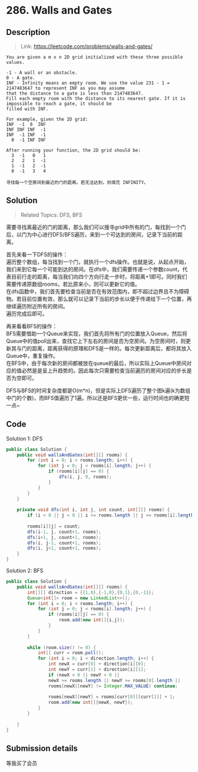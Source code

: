 # 286. Walls and Gates

## Description

> Link: https://leetcode.com/problems/walls-and-gates/

```
You are given a m x n 2D grid initialized with these three possible values.

-1 - A wall or an obstacle.
0 - A gate.
INF - Infinity means an empty room. We use the value 231 - 1 = 2147483647 to represent INF as you may assume 
that the distance to a gate is less than 2147483647.
Fill each empty room with the distance to its nearest gate. If it is impossible to reach a gate, it should be 
filled with INF.

For example, given the 2D grid:
INF  -1  0  INF
INF INF INF  -1
INF  -1 INF  -1
  0  -1 INF INF
  
After running your function, the 2D grid should be:
  3  -1   0   1
  2   2   1  -1
  1  -1   2  -1
  0  -1   3   4
  
寻找每一个空房间到最近的门的距离。若无法达到，则填充 INFINITY。

```


## Solution

> Related Topics: DFS, BFS

需要寻找离最近的门的距离，那么我们可以搜寻grid中所有的门，每找到一个门后，以门为中心进行DFS/BFS遍历，来到一个可达到的房间，记录下当前的距离。

首先来看一下DFS的操作：<br>
遍历整个数组，每当找到一个门，就执行一个dfs操作。也就是说，从起点开始，我们来到它每一个可能到达的房间。在dfs中，我们需要传递一个参数count，代表目前行走的距离，每当我们向四个方向行走一步时，将距离+1即可。同时我们需要传递原数组rooms，若比原来小，则可以更新它的值。<br>
在dfs函数中，我们首先要检查当前是否在有效范围内，即不超过边界且不为障碍物。若目前位置有效，那么就可以记录下当前的步长以便于传递给下一个位置，再继续遍历附近所有的房间。<br>
遍历完成后即可。

再来看看BFS的操作：<br>
BFS需要借助一个Queue来实现，我们首先将所有门的位置放入Queue，然后将Queue中的值poll出来，查找它上下左右的房间是否为空房间。为空房间时，则更新其与门的距离，距离获得的原理和DFS是一样的。每次更新距离后，都将其放入Queue中，重复操作。<br>
在BFS中，由于每次新的房间都被放在queue的最后，所以实际上Queue中房间对应的值必然是是呈上升趋势的。因此每次只需要检查当前遍历的房间对应的步长是否为空即可。

DFS与BFS的时间复杂度都是O(m*n)，但是实际上DFS遍历了整个图k遍(k为数组中门的个数)，而BFS值遍历了1遍。所以还是BFS更优一些，运行时间也的确更短一点~


## Code
Solution 1: DFS
```java
public class Solution {
    public void wallsAndGates(int[][] rooms) {
        for (int i = 0; i < rooms.length; i++) {
            for (int j = 0; j < rooms[i].length; j++) {
                if (rooms[i][j] == 0) {
                    dfs(i, j, 0, rooms);
                }
            }
        }
    }
    
    private void dfs(int i, int j, int count, int[][] rooms) {
        if (i < 0 || j < 0 || i >= rooms.length || j >= rooms[i].length || count > rooms[i][j]) return;
        
        rooms[i][j] = count;
        dfs(i-1, j, count+1, rooms);
        dfs(i+1, j, count+1, rooms);
        dfs(i, j-1, count+1, rooms);
        dfs(i, j+1, count+1, rooms);
    }
}
```

Solution 2: BFS
```java
public class Solution {
    public void wallsAndGates(int[][] rooms) {
        int[][] direction = {{1,0},{-1,0},{0,1},{0,-1}};
        Queue<int[]> room = new LinkedList<>();
        for (int i = 0; i < rooms.length; i++) {
            for (int j = 0; j < rooms[i].length; j++) {
                if (rooms[i][j] == 0) {
                    room.add(new int[]{i,j});
                }
            }
        }
        
        while (room.size() != 0) {
            int[] curr = room.poll();
            for (int i = 0; i < direction.length; i++) {
                int newX = curr[0] + direction[i][0];
                int newY = curr[1] + direction[i][1];
                if (newX < 0 || newY < 0 || 
                newX >= rooms.length || newY >= rooms[0].length || 
                rooms[newX][newY] != Integer.MAX_VALUE) continue;
                
                rooms[newX][newY] = rooms[curr[0]][curr[1]] + 1;
                room.add(new int[]{newX, newY});
            }
        }
        
    }
}
```

## Submission details
等我买了会员
